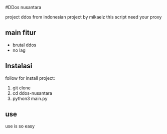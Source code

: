#DDos nusantara

project ddos from indonesian
project by mikaelz
this script need your proxy

## main fitur

- brutal ddos
- no lag

## Instalasi

follow for install project:
1. git clone
2. cd ddos-nusantara
3. python3 main.py

## use
use is so easy 

